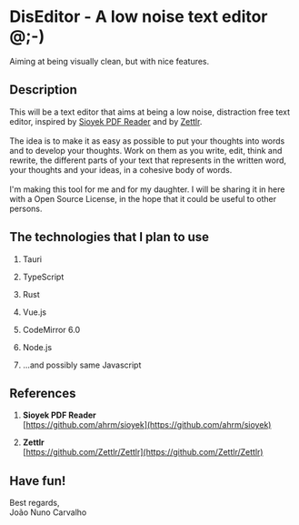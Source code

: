 # DisEditor - A low noise text editor  @;-)
Aiming at being visually clean, but with nice features.

## Description
This will be a text editor that aims at being a low noise, distraction free text editor, inspired by [Sioyek PDF Reader](https://github.com/ahrm/sioyek) and by [Zettlr](https://github.com/Zettlr/Zettlr). <br>
<br>
The idea is to make it as easy as possible to put your thoughts into words and to develop your thoughts. Work on them as you write, edit, think and rewrite, the different parts of your text that represents in the written word, your thoughts and your ideas, in a cohesive body of words. <br>
<br>
I'm making this tool for me and for my daughter. I will be sharing it in here with a Open Source License, in the hope that it could be useful to other persons. <br>

## The technologies that I plan to use

1. Tauri

2. TypeScript

3. Rust

4. Vue.js

5. CodeMirror 6.0

6. Node.js

7. ...and possibly same Javascript


## References

1. **Sioyek PDF Reader** <br>
   [https://github.com/ahrm/sioyek](https://github.com/ahrm/sioyek)
   
2. **Zettlr** <br>
   [https://github.com/Zettlr/Zettlr](https://github.com/Zettlr/Zettlr)


## Have fun!
Best regards, <br>
João Nuno Carvalho